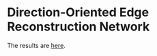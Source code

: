 # Direction-Oriented Edge Reconstruction Network

The results are [here](https://drive.google.com/file/d/1gA7aQ3uqdc3BbcM8JEswOH43ObitDbX9/view?usp=sharing).
